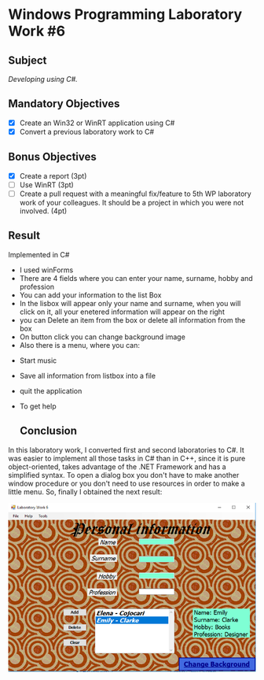 # Windows Programming Laboratory Work #6
## Subject
_Developing using C#._

## Mandatory Objectives
- [x] Create an Win32 or WinRT application using C#
- [x] Convert a previous laboratory work to C#
## Bonus Objectives
- [x] Create a report (3pt)
- [ ] Use WinRT (3pt)
- [ ] Create a pull request with a meaningful fix/feature to 5th WP laboratory work of your colleagues. It should be a project in which you were not involved. (4pt)

## Result
Implemented in C#
* I used winForms
* There are 4 fields where you can enter your name, surname, hobby and profession
* You can add your information to the list Box
* In the lisbox will appear only your name and surname, when you will click on it, all your enetered information will appear on the right
* you can Delete an item from the box or delete all information from the box
* On button click you can change background image
* Also there is a menu, where you can:
- Start music
- Save all information from listbox into a file
- quit the application 
- To get help

  ## Conclusion
In this laboratory work, I converted first and second laboratories to C#. It was easier to implement all those tasks in C# than in C++, since 
 it is pure object-oriented, takes advantage of the .NET Framework and has a simplified syntax. To open a dialog box you don't have to make another window procedure or you don't need to use resources in order to make a little menu. So, finally I obtained the next result:

![screen1](Results/screen1.png)
